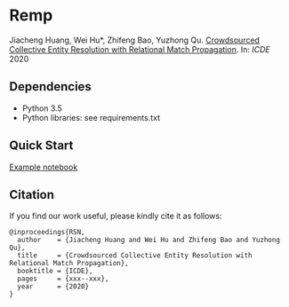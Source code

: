 # Remp
Jiacheng Huang, Wei Hu*, Zhifeng Bao, Yuzhong Qu. [Crowdsourced Collective Entity Resolution with Relational Match Propagation](https://arxiv.org/abs/2002.09361). In: _ICDE_ 2020

## Dependencies
* Python 3.5
* Python libraries: see requirements.txt

## Quick Start
[Example notebook](https://nbviewer.jupyter.org/github/nju-websoft/Remp/blob/master/example.ipynb)

## Citation
If you find our work useful, please kindly cite it as follows:

```
@inproceedings{RSN,
  author    = {Jiacheng Huang and Wei Hu and Zhifeng Bao and Yuzhong Qu},
  title     = {Crowdsourced Collective Entity Resolution with Relational Match Propagation},
  booktitle = {ICDE},
  pages     = {xxx--xxx},
  year      = {2020}
}
```
